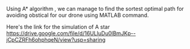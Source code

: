 Using A* algorithm , we can manage to find the sortest optimal path for avoiding obstical for our drone using MATLAB command.

Here's the link for the simulation of A star https://drive.google.com/file/d/16ULluDu0lBmJKp--jCpCZRFh6ohphqeN/view?usp=sharing
